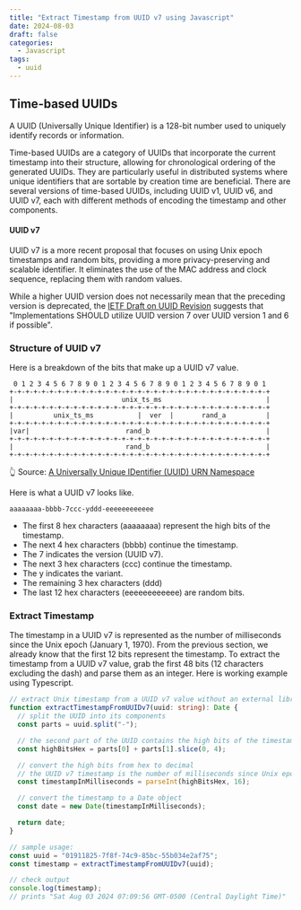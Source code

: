 ```yaml
---
title: "Extract Timestamp from UUID v7 using Javascript"
date: 2024-08-03
draft: false
categories:
  - Javascript
tags:
  - uuid
---
```


## Time-based UUIDs

A UUID (Universally Unique Identifier) is a 128-bit number used to uniquely identify records or information.

Time-based UUIDs are a category of UUIDs that incorporate the current timestamp into their structure, allowing for chronological ordering of the generated UUIDs. They are particularly useful in distributed systems where unique identifiers that are sortable by creation time are beneficial. There are several versions of time-based UUIDs, including UUID v1, UUID v6, and UUID v7, each with different methods of encoding the timestamp and other components.

#### UUID v7

UUID v7 is a more recent proposal that focuses on using Unix epoch timestamps and random bits, providing a more privacy-preserving and scalable identifier. It eliminates the use of the MAC address and clock sequence, replacing them with random values.

While a higher UUID version does not necessarily mean that the preceding version is deprecated, the [IETF Draft on UUID Revision](https://datatracker.ietf.org/doc/html/draft-ietf-uuidrev-rfc4122bis-00#section-5.7) suggests that "Implementations SHOULD utilize UUID version 7 over UUID version 1 and 6 if possible".

### Structure of UUID v7

Here is a breakdown of the bits that make up a UUID v7 value.

```plaintext
 0 1 2 3 4 5 6 7 8 9 0 1 2 3 4 5 6 7 8 9 0 1 2 3 4 5 6 7 8 9 0 1
+-+-+-+-+-+-+-+-+-+-+-+-+-+-+-+-+-+-+-+-+-+-+-+-+-+-+-+-+-+-+-+-+
|                           unix_ts_ms                          |
+-+-+-+-+-+-+-+-+-+-+-+-+-+-+-+-+-+-+-+-+-+-+-+-+-+-+-+-+-+-+-+-+
|          unix_ts_ms           |  ver  |       rand_a          |
+-+-+-+-+-+-+-+-+-+-+-+-+-+-+-+-+-+-+-+-+-+-+-+-+-+-+-+-+-+-+-+-+
|var|                        rand_b                             |
+-+-+-+-+-+-+-+-+-+-+-+-+-+-+-+-+-+-+-+-+-+-+-+-+-+-+-+-+-+-+-+-+
|                            rand_b                             |
+-+-+-+-+-+-+-+-+-+-+-+-+-+-+-+-+-+-+-+-+-+-+-+-+-+-+-+-+-+-+-+-+
```

👆 Source: [A Universally Unique IDentifier (UUID) URN Namespace
](https://datatracker.ietf.org/doc/html/draft-ietf-uuidrev-rfc4122bis-00)

Here is what a UUID v7 looks like.

```plaintext
aaaaaaaa-bbbb-7ccc-yddd-eeeeeeeeeeee
```

- The first 8 hex characters (aaaaaaaa) represent the high bits of the timestamp.
- The next 4 hex characters (bbbb) continue the timestamp.
- The 7 indicates the version (UUID v7).
- The next 3 hex characters (ccc) continue the timestamp.
- The y indicates the variant.
- The remaining 3 hex characters (ddd)
- The last 12 hex characters (eeeeeeeeeeee) are random bits.

### Extract Timestamp

The timestamp in a UUID v7 is represented as the number of milliseconds since the Unix epoch (January 1, 1970). From the previous section, we already know that the first 12 bits represent the timestamp. To extract the timestamp from a UUID v7 value, grab the first 48 bits (12 characters excluding the dash) and parse them as an integer. Here is working example using Typescript.

```typescript
// extract Unix timestamp from a UUID v7 value without an external library
function extractTimestampFromUUIDv7(uuid: string): Date {
  // split the UUID into its components
  const parts = uuid.split("-");

  // the second part of the UUID contains the high bits of the timestamp (48 bits in total)
  const highBitsHex = parts[0] + parts[1].slice(0, 4);

  // convert the high bits from hex to decimal
  // the UUID v7 timestamp is the number of milliseconds since Unix epoch (January 1, 1970)
  const timestampInMilliseconds = parseInt(highBitsHex, 16);

  // convert the timestamp to a Date object
  const date = new Date(timestampInMilliseconds);

  return date;
}

// sample usage:
const uuid = "01911825-7f8f-74c9-85bc-55b034e2af75";
const timestamp = extractTimestampFromUUIDv7(uuid);

// check output
console.log(timestamp);
// prints "Sat Aug 03 2024 07:09:56 GMT-0500 (Central Daylight Time)"
```
